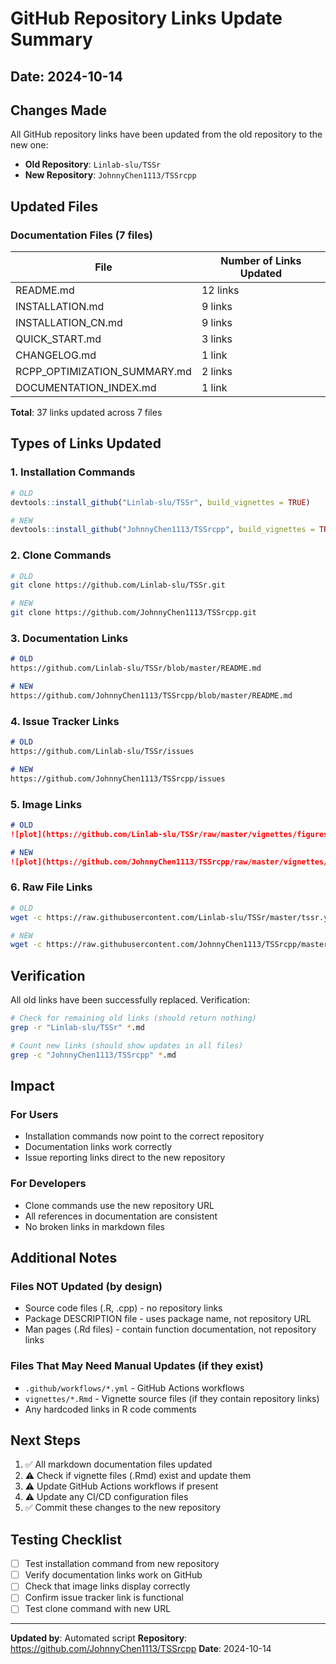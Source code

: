 # GitHub Repository Links Update Summary

## Date: 2024-10-14

## Changes Made

All GitHub repository links have been updated from the old repository to the new one:

- **Old Repository**: `Linlab-slu/TSSr`
- **New Repository**: `JohnnyChen1113/TSSrcpp`

## Updated Files

### Documentation Files (7 files)

| File | Number of Links Updated |
|------|------------------------|
| README.md | 12 links |
| INSTALLATION.md | 9 links |
| INSTALLATION_CN.md | 9 links |
| QUICK_START.md | 3 links |
| CHANGELOG.md | 1 link |
| RCPP_OPTIMIZATION_SUMMARY.md | 2 links |
| DOCUMENTATION_INDEX.md | 1 link |

**Total**: 37 links updated across 7 files

## Types of Links Updated

### 1. Installation Commands
```R
# OLD
devtools::install_github("Linlab-slu/TSSr", build_vignettes = TRUE)

# NEW
devtools::install_github("JohnnyChen1113/TSSrcpp", build_vignettes = TRUE)
```

### 2. Clone Commands
```bash
# OLD
git clone https://github.com/Linlab-slu/TSSr.git

# NEW
git clone https://github.com/JohnnyChen1113/TSSrcpp.git
```

### 3. Documentation Links
```markdown
# OLD
https://github.com/Linlab-slu/TSSr/blob/master/README.md

# NEW
https://github.com/JohnnyChen1113/TSSrcpp/blob/master/README.md
```

### 4. Issue Tracker Links
```markdown
# OLD
https://github.com/Linlab-slu/TSSr/issues

# NEW
https://github.com/JohnnyChen1113/TSSrcpp/issues
```

### 5. Image Links
```markdown
# OLD
![plot](https://github.com/Linlab-slu/TSSr/raw/master/vignettes/figures/plot.png)

# NEW
![plot](https://github.com/JohnnyChen1113/TSSrcpp/raw/master/vignettes/figures/plot.png)
```

### 6. Raw File Links
```bash
# OLD
wget -c https://raw.githubusercontent.com/Linlab-slu/TSSr/master/tssr.yml

# NEW
wget -c https://raw.githubusercontent.com/JohnnyChen1113/TSSrcpp/master/tssr.yml
```

## Verification

All old links have been successfully replaced. Verification:

```bash
# Check for remaining old links (should return nothing)
grep -r "Linlab-slu/TSSr" *.md

# Count new links (should show updates in all files)
grep -c "JohnnyChen1113/TSSrcpp" *.md
```

## Impact

### For Users
- Installation commands now point to the correct repository
- Documentation links work correctly
- Issue reporting links direct to the new repository

### For Developers
- Clone commands use the new repository URL
- All references in documentation are consistent
- No broken links in markdown files

## Additional Notes

### Files NOT Updated (by design)
- Source code files (.R, .cpp) - no repository links
- Package DESCRIPTION file - uses package name, not repository URL
- Man pages (.Rd files) - contain function documentation, not repository links

### Files That May Need Manual Updates (if they exist)
- `.github/workflows/*.yml` - GitHub Actions workflows
- `vignettes/*.Rmd` - Vignette source files (if they contain repository links)
- Any hardcoded links in R code comments

## Next Steps

1. ✅ All markdown documentation files updated
2. ⚠️ Check if vignette files (.Rmd) exist and update them
3. ⚠️ Update GitHub Actions workflows if present
4. ⚠️ Update any CI/CD configuration files
5. ✅ Commit these changes to the new repository

## Testing Checklist

- [ ] Test installation command from new repository
- [ ] Verify documentation links work on GitHub
- [ ] Check that image links display correctly
- [ ] Confirm issue tracker link is functional
- [ ] Test clone command with new URL

---

**Updated by**: Automated script
**Repository**: https://github.com/JohnnyChen1113/TSSrcpp
**Date**: 2024-10-14
